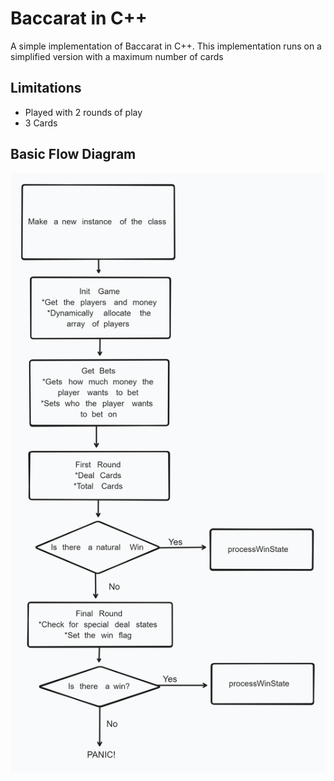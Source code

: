 # Baccarat in C++
A simple implementation of Baccarat in C++. This implementation runs on a simplified version with a maximum number of cards
## Limitations
* Played with 2 rounds of play
* 3 Cards
## Basic Flow Diagram
![Flowchart of the program](Planning_Files/ProgramFlowChart.png)